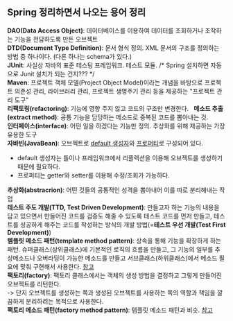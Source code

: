 ## Spring 정리하면서 나오는 용어 정리  
__DAO(Data Access Object)__: 데이터베이스를 이용하여 데이터를 조회하거나 조작하는 기능을 전담하도록 만든 오브젝트  
__DTD(Document Type Definition)__: 문서 형식 정의. XML 문서의 구조를 정의하는 방법 중 하나이다. (다른 하나는 schema가 있다.)  
__JUnit__: 사실상 자바의 표준 테스팅 프레임워크. 테스트 모듈.  /* Spring 설치하면 자동으로 Junit 설치가 되는 건지??? */<br>
__Maven__: 프로젝트 객체 모델(Project Object Model)이라는 개념을 바탕으로 프로젝트 의존성 관리, 라이브러리 관리, 프로젝트 생명주기 관리 등을 제공하는 "프로젝트 관리 도구"  <br>
__리팩토링(refactoring)__: 기능에 영향 주지 않고 코드의 구조만 변경한다.  
__메소드 추출(extract method)__: 공통 기능을 담당하는 메소드로 중복된 코드를 뽑아내는 것.  
__인터페이스(interface)__: 어떤 일을 하겠다는 기능만 정의. 추상화를 위해 제공하는 가장 유용한 도구  
__자바빈(JavaBean)__: 오브젝트로 <u>default 생성자</u>와 <u>프로퍼티</u>로 구성되어 있다.  
* default 생성자는 틀이나 프레임워크에서 리플렉션을 이용해 오브젝트를 생성하기 때문에 필요하다.  
* 프로퍼티는 getter와 setter를 이용해 수정/조회가 가능하다.    

__추상화(abstracrion)__: 어떤 것들의 공통적인 성격을 뽑아내어 이를 따로 분리해내는 작업  
__테스트 주도 개발(TTD, Test Driven Development)__: 만들고자 하는 기능의 내용을 담고 있으면서 만들어진 코드를 검증도 해줄 수 있도록 테스트 코드를 먼저 만들고, 테스트를 성공하게 해주는 코드를 작성하는 방식의 개발 방법(=__테스트 우선 개발(Test First Development)__)  
__템플릿 메소드 패턴(template method pattern)__: 상속을 통해 기능을 확장하게 하는 패턴. 슈퍼클래스(상위클래스)에 기본적인 로직의 흐름을 만들고, 그 기능의 일부를 추상메소드나 오버라딩이 가능한 메소드를 만들고 서브클래스(하위클래스)에서 메소드 필요에 맞춰 구현해서 사용한다. [참고](http://itcrowd2016.tistory.com/22)  
__팩토리(factory)__: 팩토리 클래스에서는 객체의 생성 방법을 결정하고 그렇게 만들어진 오브젝트를 리턴한다.  
-> 단지 오브젝트를 생성하는 쪽과 생성된 오브젝트를 사용하는 쪽의 역할과 책임을 깔끔하게 분리하려는 목적으로 사용한다.  
__팩토리 메소드 패턴(factory method pattern)__: 템플릿 메소드 패턴과 비슷.  [참고](http://jdm.kr/blog/180)  

<br/><br/><br/><br/>  
